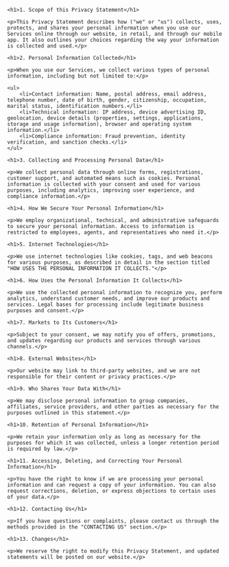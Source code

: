 <html>
<head>
    <title>Privacy Statement</title>
</head>
<body>

    <h1>1. Scope of this Privacy Statement</h1>

    <p>This Privacy Statement describes how ("we" or "us") collects, uses, protects, and shares your personal information when you use our Services online through our website, in retail, and through our mobile app. It also outlines your choices regarding the way your information is collected and used.</p>

    <h1>2. Personal Information Collected</h1>

    <p>When you use our Services, we collect various types of personal information, including but not limited to:</p>

    <ul>
        <li>Contact information: Name, postal address, email address, telephone number, date of birth, gender, citizenship, occupation, marital status, identification numbers.</li>
        <li>Technical information: IP address, device advertising ID, geolocation, device details (properties, settings, applications, storage and usage information), browser and operating system information.</li>
        <li>Compliance information: Fraud prevention, identity verification, and sanction checks.</li>
    </ul>

    <h1>3. Collecting and Processing Personal Data</h1>

    <p>We collect personal data through online forms, registrations, customer support, and automated means such as cookies. Personal information is collected with your consent and used for various purposes, including analytics, improving user experience, and compliance information.</p>

    <h1>4. How We Secure Your Personal Information</h1>

    <p>We employ organizational, technical, and administrative safeguards to secure your personal information. Access to information is restricted to employees, agents, and representatives who need it.</p>

    <h1>5. Internet Technologies</h1>

    <p>We use internet technologies like cookies, tags, and web beacons for various purposes, as described in detail in the section titled "HOW USES THE PERSONAL INFORMATION IT COLLECTS."</p>

    <h1>6. How Uses the Personal Information It Collects</h1>

    <p>We use the collected personal information to recognize you, perform analytics, understand customer needs, and improve our products and services. Legal bases for processing include legitimate business purposes and consent.</p>

    <h1>7. Markets to Its Customers</h1>

    <p>Subject to your consent, we may notify you of offers, promotions, and updates regarding our products and services through various channels.</p>

    <h1>8. External Websites</h1>

    <p>Our website may link to third-party websites, and we are not responsible for their content or privacy practices.</p>

    <h1>9. Who Shares Your Data With</h1>

    <p>We may disclose personal information to group companies, affiliates, service providers, and other parties as necessary for the purposes outlined in this statement.</p>

    <h1>10. Retention of Personal Information</h1>

    <p>We retain your information only as long as necessary for the purposes for which it was collected, unless a longer retention period is required by law.</p>

    <h1>11. Accessing, Deleting, and Correcting Your Personal Information</h1>

    <p>You have the right to know if we are processing your personal information and can request a copy of your information. You can also request corrections, deletion, or express objections to certain uses of your data.</p>

    <h1>12. Contacting Us</h1>

    <p>If you have questions or complaints, please contact us through the methods provided in the "CONTACTING US" section.</p>

    <h1>13. Changes</h1>

    <p>We reserve the right to modify this Privacy Statement, and updated statements will be posted on our website.</p>

</body>
</html>
